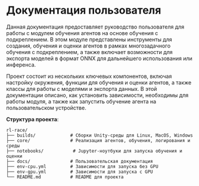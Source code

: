 # Документация пользователя

Данная документация предоставляет руководство пользователя для работы с модулем обучения агентов на основе обучения с подкреплением. В этом модуле представлены инструменты для создания, обучения и оценки агентов в рамках многозадачного обучения с подкреплением, а также включает возможности для экспорта моделей в формат ONNX для дальнейшего использования или инференса.

Проект состоит из нескольких ключевых компонентов, включая настройку окружения, функции для обучения и оценки агентов, а также классы для работы с моделями и экспорта данных. В этой документации описано, как установить зависимости, необходимы для работы модуля, а также как запустить обучение агента на пользовательском устройстве.

**Структура проекта**:

```plaintext
rl-race/ 
├── builds/             # Сборки Unity-среды для Linux, MacOS, Windows
├── core/               # Реализация агентов, обучения, логирования и среды
├── notebooks/           # Jupyter-ноутбуки для запуска обучения и оценки
├── docs/               # Пользовательская документация
├── env-cpu.yml         # Зависимости для запуска без GPU
├── env-gpu.yml         # Зависимости для запуска с GPU
└── README.md           # README для проекта
```
